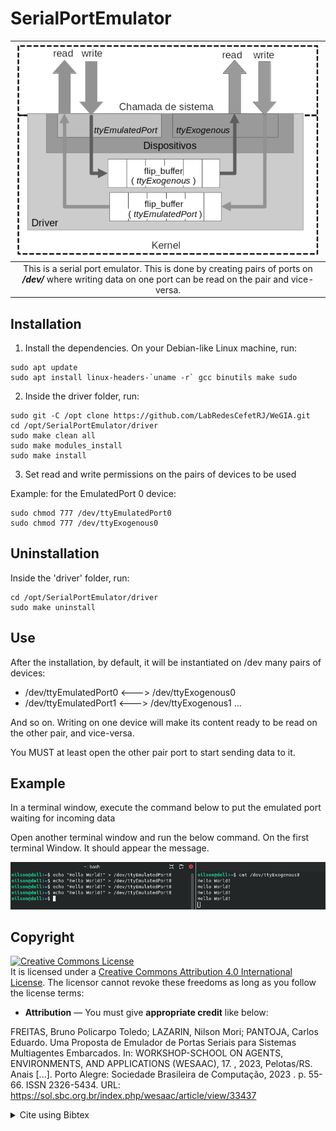 # SerialPortEmulator

|![](.imgs/cover.png)|
|:-:|
|This is a serial port emulator. This is done by creating pairs of ports on ___/dev/___ where writing data on one port can be read on the pair and vice-versa.|


## Installation

1) Install the dependencies. On your Debian-like Linux machine, run:

```
sudo apt update
sudo apt install linux-headers-`uname -r` gcc binutils make sudo
```

2) Inside the driver folder, run:

```
sudo git -C /opt clone https://github.com/LabRedesCefetRJ/WeGIA.git
cd /opt/SerialPortEmulator/driver
sudo make clean all
sudo make modules_install
sudo make install
```

3) Set read and write permissions on the pairs of devices to be used

Example: for the EmulatedPort 0 device:

```
sudo chmod 777 /dev/ttyEmulatedPort0
sudo chmod 777 /dev/ttyExogenous0
```

## Uninstallation

Inside the 'driver' folder, run: 

```
cd /opt/SerialPortEmulator/driver
sudo make uninstall
```

## Use 

After the installation, by default, it will be instantiated on /dev many pairs of devices:

- /dev/ttyEmulatedPort0 <---> /dev/ttyExogenous0
- /dev/ttyEmulatedPort1 <---> /dev/ttyExogenous1
...

And so on. Writing on one device will make its content ready to be read on the other pair, and vice-versa.

You MUST at least open the other pair port to start sending data to it.

## Example
In a terminal window, execute the command below to put the emulated port waiting for incoming data

Open another terminal window and run the below command. On the first terminal Window. It should appear the message.

![](.imgs/running.png)

## Copyright
<a rel="license" href="http://creativecommons.org/licenses/by/4.0/"><img alt="Creative Commons License" style="border-width:0" src="https://i.creativecommons.org/l/by/4.0/88x31.png" /></a><br />It is licensed under a <a rel="license" href="http://creativecommons.org/licenses/by/4.0/">Creative Commons Attribution 4.0 International License</a>. The licensor cannot revoke these freedoms as long as you follow the license terms:

* __Attribution__ — You must give __appropriate credit__ like below:

FREITAS, Bruno Policarpo Toledo; LAZARIN, Nilson Mori; PANTOJA, Carlos Eduardo. Uma Proposta de Emulador de Portas Seriais para Sistemas Multiagentes Embarcados. In: WORKSHOP-SCHOOL ON AGENTS, ENVIRONMENTS, AND APPLICATIONS (WESAAC), 17. , 2023, Pelotas/RS. Anais [...]. Porto Alegre: Sociedade Brasileira de Computação, 2023 . p. 55-66. ISSN 2326-5434. URL: https://sol.sbc.org.br/index.php/wesaac/article/view/33437


<details>
<summary> Cite using Bibtex </summary>


```
@inproceedings{wesaac,
 author = {Bruno Freitas and Nilson Lazarin and Carlos Pantoja},
 title = {Uma Proposta de Emulador de Portas Seriais para Sistemas Multiagentes Embarcados},
 booktitle = {Proceedings of the 17th Workshop-School on Agents, Environments, and Applications},
 location = {Pelotas/RS},
 year = {2023},
 keywords = {},
 issn = {2326-5434},
 pages = {55--66},
 publisher = {SBC},
 address = {Porto Alegre, RS, Brasil},
 url = {https://sol.sbc.org.br/index.php/wesaac/article/view/33437}
}

```
</details>